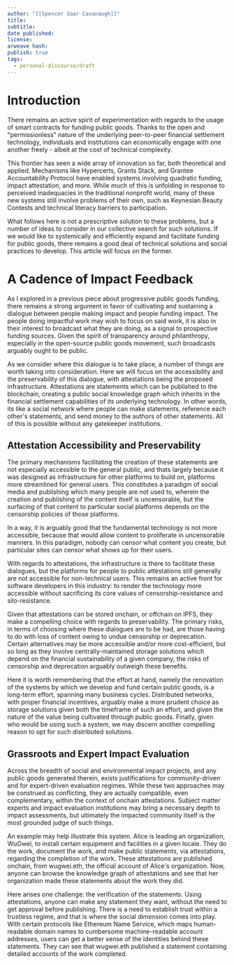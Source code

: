 ```yaml
---
author: "[[Spencer Saar Cavanaugh]]"
title: 
subtitle: 
date published: 
license: 
arweave hash: 
publish: true
tags:
  - personal-discourse/draft
---
```


# Introduction

There remains an active spirit of experimentation with regards to the usage of smart contracts for funding public goods. Thanks to the open and "permissionless" nature of the underlying peer-to-peer financial settlement technology, individuals and institutions can economically engage with one another freely - albeit at the cost of technical complexity.

This frontier has seen a wide array of innovation so far, both theoretical and applied. Mechanisms like Hypercerts, Grants Stack, and Grantee Accountability Protocol have enabled systems involving quadratic funding, impact attestation, and more. While much of this is unfolding in response to perceived inadequacies in the traditional nonprofit world, many of these new systems still involve problems of their own, such as Keynesian Beauty Contests and technical literacy barriers to participation.

What follows here is not a prescriptive solution to these problems, but a number of ideas to consider in our collective search for such solutions. If we would like to systemically and efficiently expand and facilitate funding for public goods, there remains a good deal of technical solutions and social practices to develop. This article will focus on the former.

# A Cadence of Impact Feedback

As I explored in a previous piece about progressive public goods funding, there remains a strong argument in favor of cultivating and sustaining a dialogue between people making impact and people funding impact. The people doing impactful work may wish to focus on said work, it is also in their interest to broadcast what they are doing, as a signal to prospective funding sources. Given the spirit of transparency around philanthropy, especially in the open-source public goods movement, such broadcasts arguably ought to be public.

As we consider where this dialogue is to take place, a number of things are worth taking into consideration. Here we will focus on the accessibility and the preservability of this dialogue, with attestations being the proposed infrastructure. Attestations are statements which can be published to the blockchain, creating a public social knowledge graph which inherits in the financial settlement capabilities of its underlying technology. In other words, its like a social network where people can make statements, reference each other's statements, and send money to the authors of other statements. All of this is possible without any gatekeeper institutions.

## Attestation Accessibility and Preservability

The primary mechanisms facilitating the creation of these statements are not especially accessible to the general public, and thats largely because it was designed as infrastructure for other platforms to build on, platforms more streamlined for general users. This constitutes a paradigm of social media and publishing which many people are not used to, wherein the creation and publishing of the content itself is uncensorable, but the surfacing of that content to particular social platforms depends on the censorship policies of those platforms.

In a way, it is arguably good that the fundamental technology is not more accessible, because that would allow content to proliferate in uncensorable manners. In this paradigm, nobody can censor what content you create, but particular sites can censor what shows up for their users.

With regards to attestations, the infrastructure is there to facilitate these dialogues, but the platforms for people to public attestations still generally are not accessible for non-technical users. This remains an active front for software developers in this industry: to render the technology more accessible without sacrificing its core values of censorship-resistance and silo-resistance.

Given that attestations can be stored onchain, or offchain on IPFS, they make a compelling choice with regards to preservability. The primary risks, in terms of choosing where these dialogues are to be had, are those having to do with loss of content owing to undue censorship or deprecation. Certain alternatives may be more accessible and/or more cost-efficient, but so long as they involve centrally-maintained storage solutions which depend on the financial sustainability of a given company, the risks of censorship and deprecation arguably outweigh these benefits.

Here it is worth remembering that the effort at hand, namely the renovation of the systems by which we develop and fund certain public goods, is a long-term effort, spanning many business cycles. Distributed networks, with proper financial incentives, arguably make a more prudent choice as storage solutions given both the timeframe of such an effort, and given the nature of the value being cultivated through public goods. Finally, given who would be using such a system, we may discern another compelling reason to opt for such distributed solutions.

## Grassroots and Expert Impact Evaluation

Across the breadth of social and environmental impact projects, and any public goods generated therein, exists justifications for community-driven and for expert-driven evaluation regimes. While these two approaches may be construed as conflicting, they are actually compatible, even complementary, within the context of onchain attestations. Subject matter experts and impact evaluation institutions may bring a necessary depth to impact assessments, but ultimately the impacted community itself is the most grounded judge of such things.

An example may help illustrate this system. Alice is leading an organization, WuGwei, to install certain equipment and facilities in a given locale. They do the work, document the work, and make public statements, via attestations, regarding the completion of the work. These attestations are published onchain, from wugwei.eth, the official account of Alice's organization. Now, anyone can browse the knowledge graph of attestations and see that her organization made these statements about the work they did.

Here arises one challenge: the verification of the statements. Using attestations, anyone can make any statement they want, without the need to get approval before publishing. There is a need to establish trust within a trustless regime, and that is where the social dimension comes into play. With certain protocols like Ethereum Name Service, which maps human-readable domain names to cumbersome machine-readable account addresses, users can get a better sense of the identities behind these statements. They can see that wugwei.eth published a statement containing detailed accounts of the work completed.
